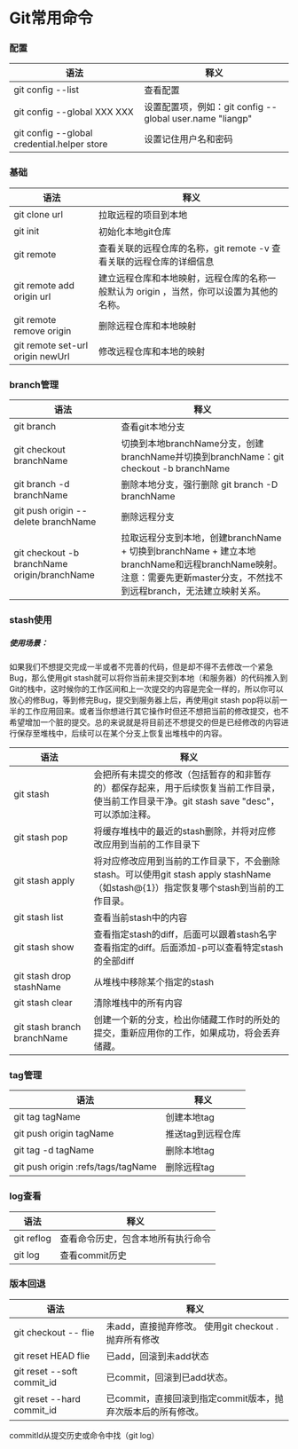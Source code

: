 # Git常用命令
### 配置
语法 | 释义
---|---
git config --list | 查看配置
git config --global XXX XXX | 设置配置项，例如：git config --global user.name "liangp"
git config --global credential.helper store | 设置记住用户名和密码

### 基础
语法 | 释义
---|---
git clone url | 拉取远程的项目到本地
git init | 初始化本地git仓库
git remote | 查看关联的远程仓库的名称，git remote -v 查看关联的远程仓库的详细信息
git remote add origin url | 建立远程仓库和本地映射，远程仓库的名称一般默认为 origin ，当然，你可以设置为其他的名称。
git remote remove origin | 删除远程仓库和本地映射
git remote set-url origin newUrl | 修改远程仓库和本地的映射

### branch管理
语法 | 释义
---|---
git branch | 查看git本地分支
git checkout branchName | 切换到本地branchName分支，创建branchName并切换到branchName：git checkout -b branchName
git branch -d branchName | 删除本地分支，强行删除 git branch -D branchName
git push origin --delete branchName | 删除远程分支
git checkout -b branchName origin/branchName | 拉取远程分支到本地，创建branchName + 切换到branchName + 建立本地branchName和远程branchName映射。注意：需要先更新master分支，不然找不到远程branch，无法建立映射关系。

### stash使用
##### 使用场景：
如果我们不想提交完成一半或者不完善的代码，但是却不得不去修改一个紧急Bug，那么使用git stash就可以将你当前未提交到本地（和服务器）的代码推入到Git的栈中，这时候你的工作区间和上一次提交的内容是完全一样的，所以你可以放心的修Bug，等到修完Bug，提交到服务器上后，再使用git stash pop将以前一半的工作应用回来。或者当你想进行其它操作时但还不想把当前的修改提交，也不希望增加一个脏的提交。总的来说就是将目前还不想提交的但是已经修改的内容进行保存至堆栈中，后续可以在某个分支上恢复出堆栈中的内容。

语法 | 释义
---|---
git stash | 会把所有未提交的修改（包括暂存的和非暂存的）都保存起来，用于后续恢复当前工作目录，使当前工作目录干净。git stash save "desc"，可以添加注释。
git stash pop | 将缓存堆栈中的最近的stash删除，并将对应修改应用到当前的工作目录下
git stash apply | 将对应修改应用到当前的工作目录下，不会删除stash。可以使用git stash apply stashName（如stash@{1}）指定恢复哪个stash到当前的工作目录。
git stash list | 查看当前stash中的内容
git stash show | 查看指定stash的diff，后面可以跟着stash名字查看指定的diff。后面添加-p可以查看特定stash的全部diff
git stash drop stashName |从堆栈中移除某个指定的stash
git stash clear |清除堆栈中的所有内容
git stash branch branchName |创建一个新的分支，检出你储藏工作时的所处的提交，重新应用你的工作，如果成功，将会丢弃储藏。

### tag管理
语法 | 释义
---|---
git tag tagName | 创建本地tag
git push origin tagName | 推送tag到远程仓库
git tag -d tagName | 删除本地tag
git push origin :refs/tags/tagName | 删除远程tag

### log查看
语法 | 释义
---|---
git reflog | 查看命令历史，包含本地所有执行命令
git log | 查看commit历史

### 版本回退
语法 | 释义
---|---
git checkout -- flie | 未add，直接抛弃修改。 使用git checkout . 抛弃所有修改
git reset HEAD flie | 已add，回滚到未add状态
git reset --soft commit_id | 已commit，回滚到已add状态。
git reset --hard commit_id | 已commit，直接回滚到指定commit版本，抛弃次版本后的所有修改。
commitId从提交历史或命令中找（git log）
